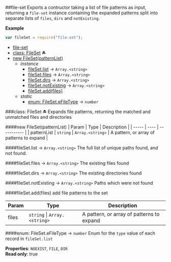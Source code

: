 <a name="module_file-set"></a>
##file-set
Exports a contructor taking a list of file patterns as input, returning a `file-set` instance containing the expanded patterns split into separate lists of `files`, `dirs` and `notExisting`.

**Example**  
```js
var fileSet = require("file-set");
```

* [file-set](#module_file-set)
* [class: FileSet](#exp_module_file-set^FileSet) ⏏
* [new FileSet(patternList)](#new_module_file-set^FileSet_new)
  * _instance_
    * [fileSet.list](#module_file-set^FileSet#list) → `Array.<string>`
    * [fileSet.files](#module_file-set^FileSet#files) → `Array.<string>`
    * [fileSet.dirs](#module_file-set^FileSet#dirs) → `Array.<string>`
    * [fileSet.notExisting](#module_file-set^FileSet#notExisting) → `Array.<string>`
    * [fileSet.add(files)](#module_file-set^FileSet#add)
  * _static_
    * [enum: FileSet.eFileType](#module_file-set^FileSet.eFileType) → `number`

<a name="exp_module_file-set^FileSet"></a>
###class: FileSet ⏏
Expands file patterns, returning the matched and unmatched files and directories

<a name="new_module_file-set^FileSet_new"></a>
####new FileSet(patternList)
| Param | Type | Description |
| ----- | ---- | ----------- |
| patternList | `string` \| `Array.<string>` | A pattern, or array of patterns to expand |

<a name="module_file-set^FileSet#list"></a>
####fileSet.list → `Array.<string>`
The full list of unique paths found, and not found.

<a name="module_file-set^FileSet#files"></a>
####fileSet.files → `Array.<string>`
The existing files found

<a name="module_file-set^FileSet#dirs"></a>
####fileSet.dirs → `Array.<string>`
The existing directories found

<a name="module_file-set^FileSet#notExisting"></a>
####fileSet.notExisting → `Array.<string>`
Paths which were not found

<a name="module_file-set^FileSet#add"></a>
####fileSet.add(files)
add file patterns to the set

| Param | Type | Description |
| ----- | ---- | ----------- |
| files | `string` \| `Array.<string>` | A pattern, or array of patterns to expand |

<a name="module_file-set^FileSet.eFileType"></a>
####enum: FileSet.eFileType → `number`
Enum for the `type` value of each record in `fileSet.list`

**Properties**: `NOEXIST`, `FILE`, `DIR`  
**Read only**: true  
